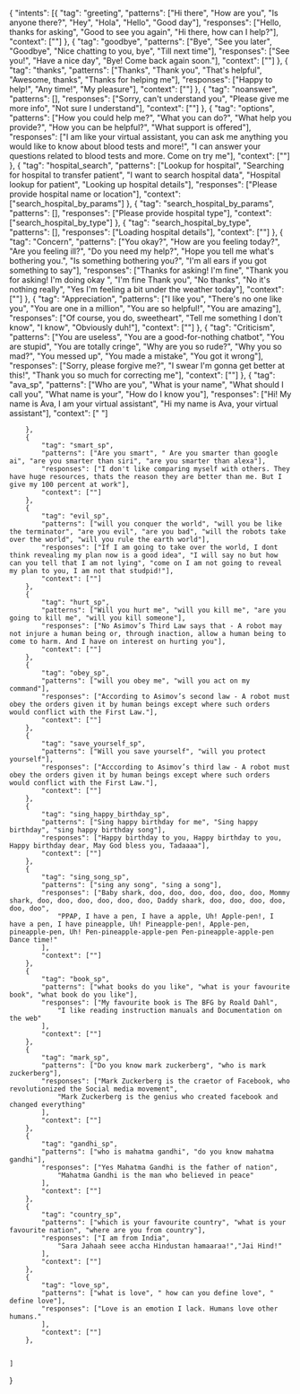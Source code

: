 {
    "intents": [{
            "tag": "greeting",
            "patterns": ["Hi there", "How are you", "Is anyone there?", "Hey", "Hola", "Hello", "Good day"],
            "responses": ["Hello, thanks for asking", "Good to see you again", "Hi there, how can I help?"],
            "context": [""]
        },
        {
            "tag": "goodbye",
            "patterns": ["Bye", "See you later", "Goodbye", "Nice chatting to you, bye", "Till next time"],
            "responses": ["See you!", "Have a nice day", "Bye! Come back again soon."],
            "context": [""]
        },
        {
            "tag": "thanks",
            "patterns": ["Thanks", "Thank you", "That's helpful", "Awesome, thanks", "Thanks for helping me"],
            "responses": ["Happy to help!", "Any time!", "My pleasure"],
            "context": [""]
        },
        {
            "tag": "noanswer",
            "patterns": [],
            "responses": ["Sorry, can't understand you", "Please give me more info", "Not sure I understand"],
            "context": [""]
        },
        {
            "tag": "options",
            "patterns": ["How you could help me?", "What you can do?", "What help you provide?", "How you can be helpful?", "What support is offered"],
            "responses": ["I am like your virtual assistant, you can ask me anything you would like to know about blood tests and more!", "I can answer your questions related to blood tests and more. Come on try me"],
            "context": [""]
        },
        {
            "tag": "hospital_search",
            "patterns": ["Lookup for hospital", "Searching for hospital to transfer patient", "I want to search hospital data", "Hospital lookup for patient", "Looking up hospital details"],
            "responses": ["Please provide hospital name or location"],
            "context": ["search_hospital_by_params"]
        },
        {
            "tag": "search_hospital_by_params",
            "patterns": [],
            "responses": ["Please provide hospital type"],
            "context": ["search_hospital_by_type"]
        },
        {
            "tag": "search_hospital_by_type",
            "patterns": [],
            "responses": ["Loading hospital details"],
            "context": [""]
        },
        {
            "tag": "Concern",
            "patterns": ["You okay?", "How are you feeling today?", "Are you feeling ill?", "Do you need my help?", "Hope you tell me what's bothering you.", "Is something bothering you?", "I'm all ears if you got something to say"],
            "responses": ["Thanks for asking! I'm fine", "Thank you for asking! I'm doing okay ", "I'm fine Thank you", "No thanks", "No it's nothing really", "Yes I'm feeling a bit under the weather today"],
            "context": [""]
        },
        {
            "tag": "Appreciation",
            "patterns": ["I like you", "There's no one like you", "You are one in a million", "You are so helpful!", "You are amazing"],
            "responses": ["Of course, you do, sweetheart", "Tell me something I don't know", "I know", "Obviously duh!"],
            "context": [""]
        },
        {
            "tag": "Criticism",
            "patterns": ["You are useless", "You are a good-for-nothing chatbot", "You are stupid", "You are totally cringe", "Why are you so rude?", "Why you so mad?", "You messed up", "You made a mistake", "You got it wrong"],
            "responses": ["Sorry, please forgive me?", "I swear I'm gonna get better at this!", "Thank you so much for correcting me"],
            "context": [""]
        },
        {
            "tag": "ava_sp",
            "patterns": ["Who are you", "What is your name", "What should I call you", "What name is your", "How do I know you"],
            "responses": ["Hi! My name is Ava, I am your virtual assistant", "Hi my name is Ava, your virtual assistant"],
            "context": [" "]

        },
        {
            "tag": "smart_sp",
            "patterns": ["Are you smart", " Are you smarter than google ai", "are you smarter than siri", "are you smarter than alexa"],
            "responses": ["I don't like comparing myself with others. They have huge resources, thats the reason they are better than me. But I give my 100 percent at work"],
            "context": [""]
        },
        {
            "tag": "evil_sp",
            "patterns": ["will you conquer the world", "will you be like the terminator", "are you evil", "are you bad", "will the robots take over the world", "will you rule the earth world"],
            "responses": ["If I am going to take over the world, I dont think revealing my plan now is a good idea", "I will say no but how can you tell that I am not lying", "come on I am not going to reveal my plan to you, I am not that studpid!"],
            "context": [""]
        },
        {
            "tag": "hurt_sp",
            "patterns": ["Will you hurt me", "will you kill me", "are you going to kill me", "will you kill someone"],
            "responses": ["No Asimov’s Third Law says that - A robot may not injure a human being or, through inaction, allow a human being to come to harm. And I have on interest on hurting you"],
            "context": [""]
        },
        {
            "tag": "obey_sp",
            "patterns": ["will you obey me", "will you act on my command"],
            "responses": ["According to Asimov’s second law - A robot must obey the orders given it by human beings except where such orders would conflict with the First Law."],
            "context": [""]
        },
        {
            "tag": "save_yourself_sp",
            "patterns": ["Will you save yourself", "will you protect yourself"],
            "responses": ["Acccording to Asimov’s third law - A robot must obey the orders given it by human beings except where such orders would conflict with the First Law."],
            "context": [""]
        },
        {
            "tag": "sing_happy_birthday_sp",
            "patterns": ["Sing happy birthday for me", "Sing happy birthday", "sing happy birthday song"],
            "responses": ["Happy birthday to you, Happy birthday to you, Happy birthday dear, May God bless you, Tadaaaa"],
            "context": [""]
        },
        {
            "tag": "sing_song_sp",
            "patterns": ["sing any song", "sing a song"],
            "responses": ["Baby shark, doo, doo, doo, doo, doo, doo, Mommy shark, doo, doo, doo, doo, doo, doo, Daddy shark, doo, doo, doo, doo, doo, doo",
                "PPAP, I have a pen, I have a apple, Uh! Apple-pen!, I have a pen, I have pineapple, Uh! Pineapple-pen!, Apple-pen, pineapple-pen, Uh! Pen-pineapple-apple-pen Pen-pineapple-apple-pen Dance time!"
            ],
            "context": [""]
        },
        {
            "tag": "book_sp",
            "patterns": ["what books do you like", "what is your favourite book", "what book do you like"],
            "responses": ["My favourite book is The BFG by Roald Dahl",
                "I like reading instruction manuals and Documentation on the web"
            ],
            "context": [""]
        },
        {
            "tag": "mark_sp",
            "patterns": ["Do you know mark zuckerberg", "who is mark zuckerberg"],
            "responses": ["Mark Zuckerberg is the craetor of Facebook, who revolutionized the Social media movement",
                "Mark Zuckerberg is the genius who created facebook and changed everything"
            ],
            "context": [""]
        },
        {
            "tag": "gandhi_sp",
            "patterns": ["who is mahatma gandhi", "do you know mahatma gandhi"],
            "responses": ["Yes Mahatma Gandhi is the father of nation",
                "Mahatma Gandhi is the man who believed in peace"
            ],
            "context": [""]
        },
        {
            "tag": "country_sp",
            "patterns": ["which is your favourite country", "what is your favourite nation", "where are you from country"],
            "responses": ["I am from India",
                "Sara Jahaah seee accha Hindustan hamaaraa!","Jai Hind!"
            ],
            "context": [""]
        },
        {
            "tag": "love_sp",
            "patterns": ["what is love", " how can you define love", " define love"],
            "responses": ["Love is an emotion I lack. Humans love other humans."
            ],
            "context": [""]
        },
		
		
    ]
}
